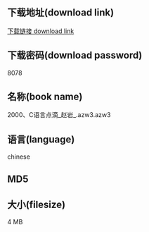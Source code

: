 ## 下载地址(download link)
[下载链接 download link](https://tutu365.netlify.app/?s=2000%E3%80%81C%E8%AF%AD%E8%A8%80%E7%82%B9%E6%BB%B4_%E8%B5%B5%E5%B2%A9_.azw3)

## 下载密码(download password)
8078

## 名称(book name)
2000、C语言点滴_赵岩_.azw3.azw3

## 语言(language)
chinese

## MD5


## 大小(filesize)
4 MB
